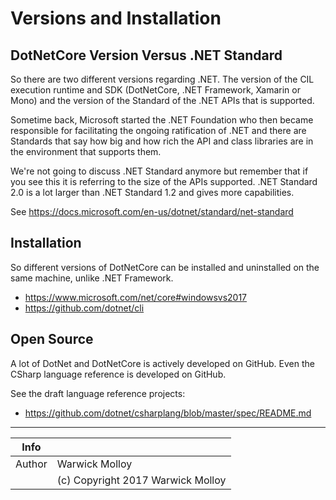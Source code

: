 # Versions and Installation

## DotNetCore Version Versus .NET Standard
So there are two different versions regarding .NET.  The version of the
CIL execution runtime and SDK (DotNetCore, .NET Framework, Xamarin or Mono)
and the version of the Standard of the .NET APIs that is supported.

Sometime back, Microsoft started the .NET Foundation who then became responsible
for facilitating the ongoing ratification of .NET and there are Standards that
say how big and how rich the API and class libraries are in the environment that
supports them.

We're not going to discuss .NET Standard anymore but remember that if you see
this it is referring to the size of the APIs supported.  .NET Standard 2.0 is a lot
larger than .NET Standard 1.2 and gives more capabilities.

See https://docs.microsoft.com/en-us/dotnet/standard/net-standard

## Installation

So different versions of DotNetCore can be installed and uninstalled
on the same machine, unlike .NET Framework.

- https://www.microsoft.com/net/core#windowsvs2017
- https://github.com/dotnet/cli


## Open Source
A lot of DotNet and DotNetCore is actively developed on GitHub.
Even the CSharp language reference is developed on GitHub.

See the draft language reference projects:
- https://github.com/dotnet/csharplang/blob/master/spec/README.md




----
| Info |                                   |
|------|-----------------------------------|
|Author|Warwick Molloy                     |
|      | (c) Copyright 2017 Warwick Molloy |